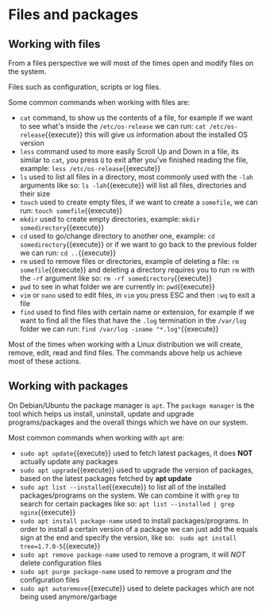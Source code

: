 # Files and packages

## Working with files

From a files perspective we will most of the times open and modify files on the system.

Files such as configuration, scripts or log files.

Some common commands when working with files are:

  - `cat` command, to show us the contents of a file, for example if we want to see what's inside the `/etc/os-release` we can run: `cat /etc/os-release`{{execute}} this will give us information about the installed OS version
  - `less` command used to more easily Scroll Up and Down in a file, its similar to `cat`, you press `Q` to exit after you've finished reading the file, example: `less /etc/os-release`{{execute}}
  - `ls` used to list all files in a directory, most commonly used with the `-lah` arguments like so: `ls -lah`{{execute}} will list all files, directories and their size
  - `touch` used to create empty files, if we want to create a `somefile`, we can run: `touch somefile`{{execute}}
  - `mkdir` used to create empty directories, example: `mkdir somedirectory`{{execute}}
  - `cd` used to go/change directory to another one, example: `cd somedirectory`{{execute}} or if we want to go back to the previous folder we can run: `cd ..`{{execute}}
  - `rm` used to remove files or directories, example of deleting a file: `rm somefile`{{execute}} and deleting a directory requires you to run `rm` with the `-rf` argument like so: `rm -rf somedirectory`{{execute}}
  - `pwd` to see in what folder we are currently in: `pwd`{{execute}}
  - `vim` or `nano` used to edit files, in `vim` you press ESC and then `:wq` to exit a file
  - `find` used to find files with certain name or extension, for example if we want to find all the files that have the `.log` termination in the `/var/log` folder we can run: `find /var/log -iname "*.log"`{{execute}}

Most of the times when working with a Linux distribution we will create, remove, edit, read and find files. The commands above help us achieve most of these actions.


## Working with packages

On Debian/Ubuntu the package manager is `apt`. The `package manager` is the tool which helps us install, uninstall, update and upgrade programs/packages and the overall things which we have on our system.

Most common commands when working with `apt` are:

  - `sudo apt update`{{execute}} used to fetch latest packages, it does **NOT** actually update any packages
  - `sudo apt upgrade`{{execute}} used to upgrade the version of packages, based on the latest packages fetched by **apt update**
  - `sudo apt list --installed`{{execute}} to list all of the installed packages/programs on the system. We can combine it with `grep` to search for certain packages like so: `apt list --installed | grep nginx`{{execute}}
  - `sudo apt install package-name` used to install packages/programs. In order to install a certain version of a package we can just add the equals sign at the end and specify the version, like so: ` sudo apt install tree=1.7.0-5`{{execute}}
  - `sudo apt remove package-name` used to remove a program, it will *NOT* delete configuration files
  - `sudo apt purge package-name` used to remove a program *and* the configuration files
  - `sudo apt autoremove`{{execute}} used to delete packages which are not being used anymore/garbage


